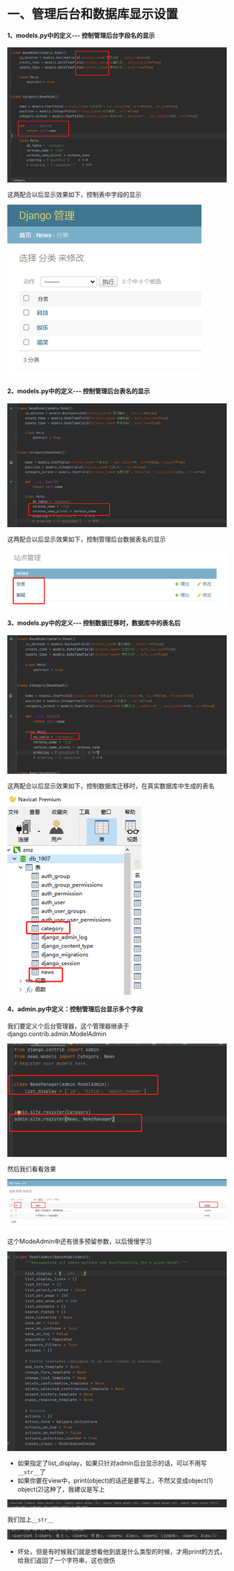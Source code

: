 # 一、管理后台和数据库显示设置

#### 1、models.py中的定义--- 控制管理后台字段名的显示

![image-20211208223016792](image-20211208223016792.png)

这两配合以后显示效果如下，控制表中字段的显示

![image-20211208223102167](image-20211208223102167.png)



#### 2、models.py中的定义--- 控制管理后台表名的显示

![image-20211208223247136](image-20211208223247136.png)

这两配合以后显示效果如下，控制管理后台数据表名的显示

![image-20211208223327862](image-20211208223327862.png)





#### 3、models.py中的定义--- 控制数据迁移时，数据库中的表名后

![image-20211208223426377](image-20211208223426377.png)

这两配合以后显示效果如下，控制数据库迁移时，在真实数据库中生成的表名

![image-20211208223501248](image-20211208223501248.png)



#### 4、admin.py中定义：控制管理后台显示多个字段

我们要定义个后台管理器，这个管理器继承于django.contrib.admin.ModelAdmin

![image-20211208224415527](image-20211208224415527.png)

然后我们看看效果

![image-20211208224437672](image-20211208224437672.png)

这个ModeAdmin中还有很多预留参数，以后慢慢学习

![image-20211208224507674](image-20211208224507674.png)

- 如果指定了list_display，如果只针对admin后台显示的话，可以不用写`__str__`了
- 如果你要在view中，print(object)的话还是要写上，不然又变成object(1) object(2)这种了，我建议是写上

![image-20211211125102872](image-20211211125102872.png)

我们加上`__str__`

![image-20211211125139607](image-20211211125139607.png)

- 坏处，但是有时候我们就是想看他到底是什么类型的时候，才用print的方式，给我们返回了一个字符串，这也很伤
